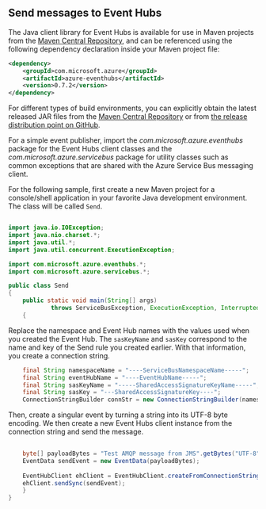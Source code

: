 ## Send messages to Event Hubs

The Java client library for Event Hubs is available for use in Maven projects from the [Maven Central Repository](https://search.maven.org/#search%7Cga%7C1%7Ca%3A%22azure-eventhubs%22), and can be referenced using the following dependency declaration inside your Maven project file:    

``` XML
<dependency>
	<groupId>com.microsoft.azure</groupId>
	<artifactId>azure-eventhubs</artifactId>
	<version>0.7.2</version>
</dependency>
```
 
For different types of build environments, you can explicitly obtain the latest released JAR files from the [Maven Central Repository](https://search.maven.org/#search%7Cga%7C1%7Ca%3A%22azure-eventhubs%22) or from [the release distribution point on GitHub](https://github.com/Azure/azure-event-hubs/releases).  

For a simple event publisher, import the *com.microsoft.azure.eventhubs* package for the Event Hubs client classes and the *com.microsoft.azure.servicebus* package for utility classes such as common exceptions that are shared with the Azure Service Bus messaging client. 

For the following sample, first create a new Maven project for a console/shell application in your favorite Java development environment. The class will be called ```Send```.     

``` Java

import java.io.IOException;
import java.nio.charset.*;
import java.util.*;
import java.util.concurrent.ExecutionException;

import com.microsoft.azure.eventhubs.*;
import com.microsoft.azure.servicebus.*;

public class Send
{
	public static void main(String[] args) 
			throws ServiceBusException, ExecutionException, InterruptedException, IOException
	{
```

Replace the namespace and Event Hub names with the values used when you created the Event Hub. The `sasKeyName` and `sasKey` correspond to the name and key of the Send rule you created earlier. With that information, you create a connection string.

``` Java
	final String namespaceName = "----ServiceBusNamespaceName-----";
	final String eventHubName = "----EventHubName-----";
	final String sasKeyName = "-----SharedAccessSignatureKeyName-----";
	final String sasKey = "---SharedAccessSignatureKey----";
	ConnectionStringBuilder connStr = new ConnectionStringBuilder(namespaceName, eventHubName, sasKeyName, sasKey);
```

Then, create a singular event by turning a string into its UTF-8 byte encoding. We then create a new Event Hubs client instance from the connection string and send the message.   

``` Java 
				
	byte[] payloadBytes = "Test AMQP message from JMS".getBytes("UTF-8");
	EventData sendEvent = new EventData(payloadBytes);
	
	EventHubClient ehClient = EventHubClient.createFromConnectionStringSync(connStr.toString());
	ehClient.sendSync(sendEvent);
	}
}

``` 
